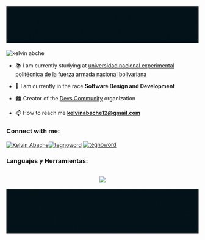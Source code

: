 <!-- GIF HEADER -->
<img src="https://github.com/AnderMendoza/AnderMendoza/raw/main/assets/banner-header.gif">

<!-- VISTAS DEL PERFIL -->
<p align="left"> <img src="https://komarev.com/ghpvc/?username=andermendoza&label=Profile%20views&color=0e75b6&style=flat" alt="kelvin abche"/> </p>

<!-- BREVE DESCRIPCION -->
- 📚 I am currently studying at [universidad nacional experimental politécnica de la fuerza armada nacional bolivariana](http://www.unefa.edu.ve/)

- 🌱 I am currently in the race **Software Design and Development**

- 🏙 Creator of the [Devs Community](https://github.com/Devs-Com) organization

- 📫 How to reach me **kelvinabache12@gmail.com**

<!-- CONTACTO -->
<h3 align="left">Connect with me:</h3>
<p align="left">
  
<a href="https://www.linkedin.com/in/kelvin-abache-50668a234?lipi=urn%3Ali%3Apage%3Ad_flagship3_profile_view_base_contact_details%3BdcIV1JO7QbqSGMAvqJnayg%3D%3D" target="blank"><img align="center" src="https://raw.githubusercontent.com/rahuldkjain/github-profile-readme-generator/master/src/images/icons/Social/linked-in-alt.svg" alt="Kelvin Abache" height="30" width="40" /></a><a href="https://www.instagram.com/tegnoword?igsh=MXU3OW50OWZ4cmMzeg==" target="blank"><img align="center" src="https://raw.githubusercontent.com/rahuldkjain/github-profile-readme-generator/master/src/images/icons/Social/instagram.svg" alt="tegnoword" height="30" width="40" /></a>
<a href="http://www.youtube.com/@tegnoword"><img src="https://img.shields.io/badge/YouTube-FF0000?style=for-the-badge&logo=youtube&logoColor=white" alt="tegnoword" height="30" width="40"/></a>
</p>

<!-- LENGUAJES Y HERRAMIENTAS -->
<h3 align="left">Languajes y Herramientas:</h3>
<div style="display:grid;align-items:center;justify-content:center">
  <p>
  <a href="https://skillicons.dev">
    <img src="https://skillicons.dev/icons?i=git,js,py,fastapi,bash,nodejs,npm,mysql,linux" />
  </a>
  </p>
</div>

<!-- GIF FOOTER -->
<img src="https://github.com/AnderMendoza/AnderMendoza/raw/main/assets/banner-footer.gif">
